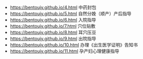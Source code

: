 - https://bentoujy.github.io/4.html 中药封包
- https://bentoujy.github.io/5.html 自然分娩（顺产）产后指导
- https://bentoujy.github.io/6.html 入院指导
- https://bentoujy.github.io/7.html 穴位贴敷
- https://bentoujy.github.io/8.html 耳穴压豆
- https://bentoujy.github.io/9.html 出院指导
- https://bentoujy.github.io/10.html 办理《出生医学证明》告知书
- https://bentoujy.github.io/11.html 孕产妇心理健康指导
